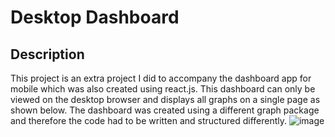 # Desktop Dashboard

## Description
This project is an extra project I did to accompany the dashboard app for mobile which was also created using react.js. This dashboard can only be viewed on the desktop 
browser and displays all graphs on a single page as shown below. The dashboard was created using a different graph package and therefore the code had to be written and 
structured differently.
![image](https://user-images.githubusercontent.com/91433346/179735747-1ebe34ec-1564-4c1d-bd17-b63d49c6b4dc.png)
